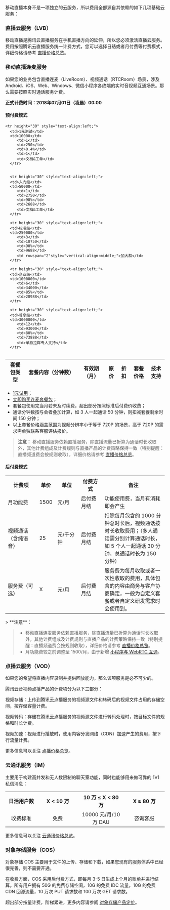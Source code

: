 移动直播本身不是一项独立的云服务，所以费用全部源自其依赖的如下几项基础云服务：

### 直播云服务（LVB）
移动直播是腾讯云直播服务在手机直播方向的延伸，所以您必须激活直播云服务。
费用按照腾讯云直播服务统一计费方式，您可以选择日结或者月付费等付费模式，详细价格请参考 [直播价格总览](https://cloud.tencent.com/document/product/267/2818)。


### 移动直播连麦服务
如果您的业务包含直播连麦（LiveRoom）、视频通话（RTCRoom）场景，涉及 Android、iOS、Web、Windows、微信小程序各终端的实时音视频互通场景。那么需要按照实时通话服务计费。

**正式计费时间：2018年07月01日（凌晨）00:00**

#### 预付费模式

<table align="left">
   <thead>
      <tr height="40" style="text-align:center; font-weight:bold;30;">
      <th>套餐包类型</th>
      <th width="150" >套餐内容（分钟数）</th>
		 <th>有效期（月）</th>
		 <th>原价</th>
		 <th>折扣</th>
		 <th>套餐价格</th>
		 <th>技术支持</th>
      </tr>
   </thead>
   
   <tbody>
	
	<tr height="30" style="text-align:left;">
      <td>1元测试</td>
      <td>10000</td>
		 <td>1</td>
		 <td>250</td>
		 <td>0.4%</td>
		 <td>1</td>
		 <td>文档&工单</td>
      </tr>
	
	 
      <tr height="30" style="text-align:left;">
      <td>入门级</td>
      <td>50000</td>
		 <td>1</td>
		 <td>2750</td>
		 <td>98%</td>
		 <td>2688</td>
		 <td>文档&工单</td>
      </tr>
			
	  <tr height="30" style="text-align:left;">
      <td>标准级</td>
      <td>250000</td>
		 <td>3</td>
		 <td>10750</td>
		 <td>90%</td>
		 <td>9688</td>
		 <td rowspan="2"style="vertical-align:middle;">加大群</td>
      </tr>
			
	  <tr height="30" style="text-align:left;">
      <td>企业级</td>
      <td>1000000</td>
		 <td>6</td>
		 <td>34000</td>
		 <td>85%</td>
		 <td>28988</td>
      </tr>
			
	  <tr height="30" style="text-align:left;">
      <td>尊享级</td>
      <td>3000000</td>
		 <td>12</td>
		 <td>93000</td>
		 <td>80%</td>
		 <td>73888</td>
		 <td>单独拉群专人支持</td>
      </tr>
			
   </tbody>
 </table>
 
 
 
- [1元试用](https://buy.cloud.tencent.com/mini_mlvb_activity)；
- [立即购买连麦套餐包](https://buy.cloud.tencent.com/miniprog_lvb)；
- 套餐包使用完当月若未及时续费，超出部分按照标准后付费价收费；
- 通话分钟数按与会者叠加计算，如 3 人一起通话 50 分钟，则扣减套餐剩余时间 150 分钟；
- 以上套餐价格涵盖范围为视频分辨率小于等于 720P 的场景，高于 720P 的需求需单独联系客服评估报价。


> **注意：**
> 移动直播服务依赖直播服务，除直播流量已折算为通话时长收取外，其他计费组成及计费规则与直播产品的计费策略保持一致（特别提醒：直播频道费会按规则收取），详细价格请参考  [直播价格总览](https://cloud.tencent.com/document/product/267/2818)。


#### 后付费模式
<table>
  <tr>
    <th width="20%">计费项</th>
    <th width="10%">单价</th>
    <th width="15%">单位</th>
    <th width="15%">付费方式</th>
    <th width="45%">备注</th>
  </tr>
  <tr>
    <td> 月功能费 </td>
    <td> 1500  </td>
    <td> 元/月  </td>
    <td> 后付费月结  </td>
    <td> 功能使用费，当月有消耗即会产生</td>
  </tr>
   <tr>
    <td> 视频通话（含纯语音）</td>
    <td> 25  </td>
    <td> 元/千分钟  </td>
    <td> 后付费月结  </td>
    <td> 扣除每月包含的 1000 分钟总时长后，视频通话按时长收取费用；（多人通话需分别计算通话时长，如 5 个人一起通话 30 分钟，总通话时长为 150 分钟）  </td>
  </tr>
   <tr>
    <td> 服务费（可选）</td>
    <td> X  </td>
    <td> 元/月  </td>
    <td> 后付费月结  </td>
    <td> 服务费为每月收取或者一次性收取的费用，具体包含的内容由商务与客户协商确定，一般为自定义套餐或者自定义研发需求时会使用到。  </td>
  </tr>

</table>

</table>
> **注意**：

> - 移动直播连麦服务依赖直播服务，除直播流量已折算为通话时长收取外，其他计费组成及计费规则与直播产品的计费策略保持一致（特别提醒：直播频道费会按规则收取），详细价格请参考 [直播价格总览](https://cloud.tencent.com/document/product/267/2818)。
> - 月功能费较之前调整至 1500/月，由于新增 [小程序与 WebRTC 互通](https://cloud.tencent.com/document/product/454/16914)。

### 点播云服务（VOD）

如果您的希望将直播内容录制并提供回放能力，那么该项服务是必不可少的。

腾讯云音视频点播产品的计费项分为以下三部分：

视频存储：上传到腾讯云点播服务的视频源文件和转码后的视频文件占用的存储空间，按存储容量计费。

视频转码：存储在腾讯云点播服务的视频源文件进行转码处理时，按目标文件的规格和时长计费。

视频加速：视频进行播放时，使用内容分发网络（CDN）加速产生的费用，按下行流量计费。

更多信息可以关注 [点播价格总览](https://cloud.tencent.com/document/product/266/2838)。



### 云通讯服务（IM）
主要用于构建高并发和无人数限制的聊天室功能，同时也能够用来做可靠的 1V1 私信消息：
<table class="t" style="text-align: center;">
<tbody><tr>
<th width=150> 日活用户数
</th><th width=200> X &lt; 10 万
</th><th width=200> 10 万 ≤ X &lt; 80 万
</th><th width=200> X ≥ 80 万
</th></tr>
<tr>
<td> 收费标准
</td><td> 免费
</td><td> 10000 元/月/10 万 DAU
</td><td> 咨询客服
</td></tr>
</tbody></table>

更多信息可以关注 [云通讯价格总览](https://cloud.tencent.com/document/product/269/11673)。

### 对象存储服务（COS）
对象存储 COS 主要用于文件的上传、存储和下载，如果您现有的服务体系中已经很完善，则不需要开通。

在收费方面，COS 采用后付费方式，即每月 3-5 日生成上个月的账单并进行结算。所有用户拥有 50G 的免费存储空间，10G 的免费 IDC 流量，10G 的免费 CDN 回源流量，10 万次 PUT 请求数和 100 万次 GET 请求数。

超出部分按量计费，阶梯累进，更多内容请参阅 [对象存储产品定价](https://cloud.tencent.com/document/product/430/5871)。




